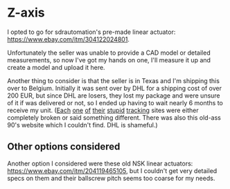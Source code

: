 # Z-axis

I opted to go for sdrautomation's pre-made linear actuator: <https://www.ebay.com/itm/304122024801>.

Unfortunately the seller was unable to provide a CAD model or detailed measurements, so now I've got my hands on one, I'll measure it up and create a model and upload it here.

Another thing to consider is that the seller is in Texas and I'm shipping this over to Belgium. Initially it was sent over by DHL for a shipping cost of over 200 EUR, but since DHL are losers, they lost my package and were unsure of it if was delivered or not, so I ended up having to wait nearly 6 months to receive my unit. ([Each](https://www.dhl.com/be-en/home/tracking.html) [one](https://www.dhlexpress.be/en/track-your-shipment/) [of](https://www.dhl.com/be-en/home.html) [their](https://mydhl.express.dhl/hk/en/tracking.html) [stupid](https://www.dhlecommerce.be/en/consumer/track-trace) [tracking](https://webtrack.dhlglobalmail.com/home) sites were either completely broken or said something different. There was also this old-ass 90's website which I couldn't find. DHL is shameful.)

## Other options considered

Another option I considered were these old NSK linear actuators: <https://www.ebay.com/itm/204119465105>, but I couldn't get very detailed specs on them and their ballscrew pitch seems too coarse for my needs.
